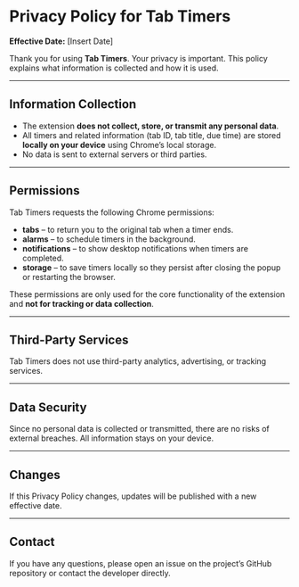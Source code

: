 # Privacy Policy for Tab Timers

**Effective Date:** [Insert Date]

Thank you for using **Tab Timers**. Your privacy is important. This policy explains what information is collected and how it is used.

---

## Information Collection
- The extension **does not collect, store, or transmit any personal data**.
- All timers and related information (tab ID, tab title, due time) are stored **locally on your device** using Chrome’s local storage.
- No data is sent to external servers or third parties.

---

## Permissions
Tab Timers requests the following Chrome permissions:
- **tabs** – to return you to the original tab when a timer ends.  
- **alarms** – to schedule timers in the background.  
- **notifications** – to show desktop notifications when timers are completed.  
- **storage** – to save timers locally so they persist after closing the popup or restarting the browser.  

These permissions are only used for the core functionality of the extension and **not for tracking or data collection**.

---

## Third-Party Services
Tab Timers does not use third-party analytics, advertising, or tracking services.

---

## Data Security
Since no personal data is collected or transmitted, there are no risks of external breaches. All information stays on your device.

---

## Changes
If this Privacy Policy changes, updates will be published with a new effective date.

---

## Contact
If you have any questions, please open an issue on the project’s GitHub repository or contact the developer directly.
